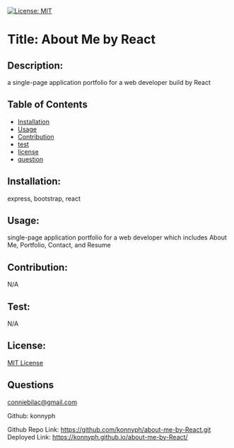 
[![License: MIT](https://img.shields.io/badge/License-MIT-yellow.svg)](https://opensource.org/licenses/MIT)

# Title: About Me by React

## Description:
 a single-page application portfolio for a web developer build by React

## Table of Contents
- [Installation](#installation)
- [Usage](#usage)
- [Contribution](#contribution)
- [test](#test)
- [license](#license)
- [question](#questions)

## Installation: 
express, bootstrap, react

## Usage:
 single-page application portfolio for a web developer which includes About Me, Portfolio, Contact, and Resume

## Contribution: 
N/A 

## Test:
N/A
## License: 
[MIT License](LICENSE.txt)
## Questions 
conniebilac@gmail.com

Github:
konnyph

Github Repo Link: https://github.com/konnyph/about-me-by-React.git
Deployed Link: https://konnyph.github.io/about-me-by-React/